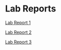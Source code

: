 # Lab Reports 

[Lab Report 1](https://gdltorre.github.io/cse15l-lab-reports/lab-report-1/lab-report-1-week-2.html)

[Lab Report 2](https://gdltorre.github.io/cse15l-lab-reports/lab-report-2/lab-report-2-week-4.html)

[Lab Report 3](https://gdltorre.github.io/cse15l-lab-reports/lab-report-3/lab-report-3-week-4.html)

